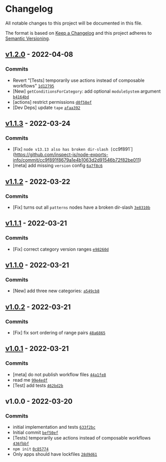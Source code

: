 # Changelog

All notable changes to this project will be documented in this file.

The format is based on [Keep a Changelog](https://keepachangelog.com/en/1.0.0/)
and this project adheres to [Semantic Versioning](https://semver.org/spec/v2.0.0.html).

## [v1.2.0](https://github.com/inspect-js/node-exports-info/compare/v1.1.3...v1.2.0) - 2022-04-08

### Commits

- Revert "[Tests] temporarily use actions instead of composable workflows" [`1d12795`](https://github.com/inspect-js/node-exports-info/commit/1d1279531112e422d1b67cad2bc267684ec0ca81)
- [New] `getConditionsForCategory`: add optional `moduleSystem` argument [`b4164bd`](https://github.com/inspect-js/node-exports-info/commit/b4164bde3658ec66c08319e411f01096939a734a)
- [actions] restrict permissions [`d0f58ef`](https://github.com/inspect-js/node-exports-info/commit/d0f58ef3696498a3030eb378ce0c98d32e8c7bba)
- [Dev Deps] update `tape` [`afaa392`](https://github.com/inspect-js/node-exports-info/commit/afaa3928208f93f308e1045eb9c5e8e50cea4e18)

## [v1.1.3](https://github.com/inspect-js/node-exports-info/compare/v1.1.2...v1.1.3) - 2022-03-24

### Commits

- [Fix] `node v13.13 also has broken dir-slash [`cc9f891`](https://github.com/inspect-js/node-exports-info/commit/cc9f891f8679a1e4b1063d2d91546b72f82be011)
- [meta] add missing `version` config [`6a7f8c6`](https://github.com/inspect-js/node-exports-info/commit/6a7f8c629d9fb41315c3cea2c514d0398c6be2c7)

## [v1.1.2](https://github.com/inspect-js/node-exports-info/compare/v1.1.1...v1.1.2) - 2022-03-22

### Commits

- [Fix] turns out all `patterns` nodes have a broken dir-slash [`3e8310b`](https://github.com/inspect-js/node-exports-info/commit/3e8310b79496de9d177487c3b5d199cd66630d9d)

## [v1.1.1](https://github.com/inspect-js/node-exports-info/compare/v1.1.0...v1.1.1) - 2022-03-21

### Commits

- [Fix] correct category version ranges [`e98260d`](https://github.com/inspect-js/node-exports-info/commit/e98260dc78a7e969c4fa0d868934066865f344e2)

## [v1.1.0](https://github.com/inspect-js/node-exports-info/compare/v1.0.2...v1.1.0) - 2022-03-21

### Commits

- [New] add three new categories: [`a549cb8`](https://github.com/inspect-js/node-exports-info/commit/a549cb884e8d6a990fdcdd5eb9b10e922a24c89c)

## [v1.0.2](https://github.com/inspect-js/node-exports-info/compare/v1.0.1...v1.0.2) - 2022-03-21

### Commits

- [Fix] fix sort ordering of range pairs [`48a6865`](https://github.com/inspect-js/node-exports-info/commit/48a68659e890d4331ede9c971709ca03e5ab3b9a)

## [v1.0.1](https://github.com/inspect-js/node-exports-info/compare/v1.0.0...v1.0.1) - 2022-03-21

### Commits

- [meta] do not publish workflow files [`44a1fe8`](https://github.com/inspect-js/node-exports-info/commit/44a1fe82cffc4453d8bc5171d70284b205db7bcc)
- read me [`99e4edf`](https://github.com/inspect-js/node-exports-info/commit/99e4edf1b245b8c58b8854c7596da5007e3f887e)
- [Test] add tests [`462bd2b`](https://github.com/inspect-js/node-exports-info/commit/462bd2b0a8e0147f308f93885f30e1d255e1746e)

## v1.0.0 - 2022-03-20

### Commits

- initial implementation and tests [`633f2bc`](https://github.com/inspect-js/node-exports-info/commit/633f2bcfc4a939c3095ea1c6cc08d426baa1c726)
- Initial commit [`bef50ef`](https://github.com/inspect-js/node-exports-info/commit/bef50ef02aabd8a50d8841d665106aeb6097248f)
- [Tests] temporarily use actions instead of composable workflows [`436fbbf`](https://github.com/inspect-js/node-exports-info/commit/436fbbf9612f0d661cc66b7a73247015eccbef13)
- `npm init` [`0c85774`](https://github.com/inspect-js/node-exports-info/commit/0c8577490640779d2881dbd02d1a8dca7c9951a5)
- Only apps should have lockfiles [`28d9d61`](https://github.com/inspect-js/node-exports-info/commit/28d9d6160d10855cbf29bb1e4751260b87735d34)
